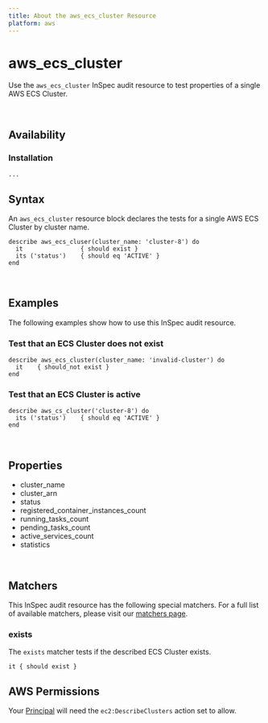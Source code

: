 ```yaml
---
title: About the aws_ecs_cluster Resource
platform: aws
---
```


# aws\_ecs\_cluster

Use the `aws_ecs_cluster` InSpec audit resource to test properties of a single AWS ECS Cluster.

<br>

## Availability

### Installation

    ...
## Syntax

An `aws_ecs_cluster` resource block declares the tests for a single AWS ECS Cluster by cluster name.

    describe aws_ecs_cluser(cluster_name: 'cluster-8') do
      it                { should exist }
      its ('status')    { should eq 'ACTIVE' }
    end

<br>

## Examples

The following examples show how to use this InSpec audit resource.

### Test that an ECS Cluster does not exist

    describe aws_ecs_cluster(cluster_name: 'invalid-cluster') do
      it    { should_not exist }
    end

### Test that an ECS Cluster is active

    describe aws_cs_cluster('cluster-8') do
      its ('status')    { should eq 'ACTIVE' }
    end

<br>

## Properties

* cluster_name 
* cluster_arn 
* status 
* registered_container_instances_count 
* running_tasks_count
* pending_tasks_count
* active_services_count
* statistics

<br>

## Matchers

This InSpec audit resource has the following special matchers. For a full list of available matchers, please visit our [matchers page](https://www.inspec.io/docs/reference/matchers/).

### exists

The `exists` matcher tests if the described ECS Cluster exists.

    it { should exist }

## AWS Permissions

Your [Principal](https://docs.aws.amazon.com/IAM/latest/UserGuide/intro-structure.html#intro-structure-principal) will need the `ec2:DescribeClusters` action set to allow.

